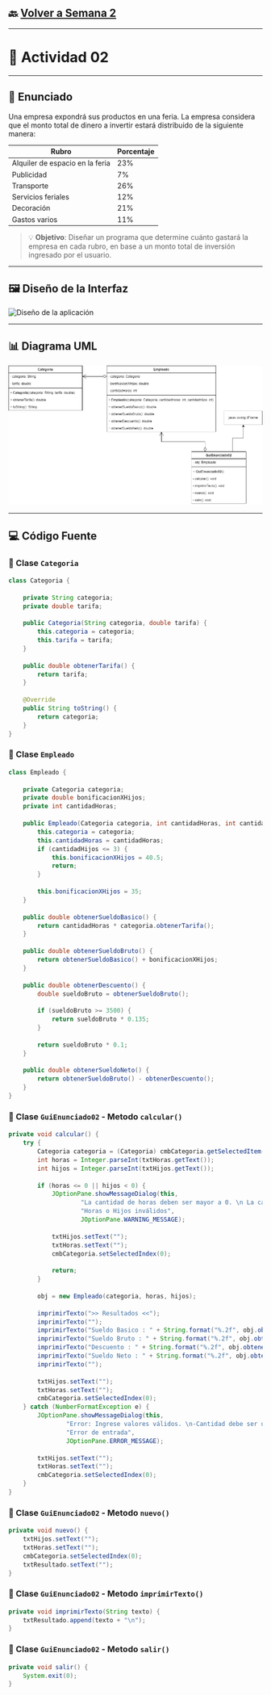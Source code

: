 ## 🔙 [Volver a Semana 2](../)

---

# 🧾 Actividad 02

---

## 📄 Enunciado

Una empresa expondrá sus productos en una feria. La empresa considera que el monto total de dinero a invertir estará distribuido de la siguiente manera:

| **Rubro**                         | **Porcentaje** |
|-----------------------------------|----------------|
| Alquiler de espacio en la feria   | 23%            |
| Publicidad                        | 7%             |
| Transporte                        | 26%            |
| Servicios feriales                | 12%            |
| Decoración                        | 21%            |
| Gastos varios                     | 11%            |

> 💡 **Objetivo**: Diseñar un programa que determine cuánto gastará la empresa en cada rubro, en base a un monto total de inversión ingresado por el usuario.

---

## 🖼️ Diseño de la Interfaz

![Diseño de la aplicación](./Diseño-GuiEnunciado02.png)

---

## 📊 Diagrama UML

![Diagrama UML de Clases](./UML-GuiEnunciado02.png)

---

## 💻 Código Fuente

### 🔹 Clase `Categoria`

```java
class Categoria {

    private String categoria;
    private double tarifa;

    public Categoria(String categoria, double tarifa) {
        this.categoria = categoria;
        this.tarifa = tarifa;
    }

    public double obtenerTarifa() {
        return tarifa;
    }

    @Override
    public String toString() {
        return categoria;
    }
}
```

### 🔹 Clase `Empleado`

```java
class Empleado {

    private Categoria categoria;
    private double bonificacionXHijos;
    private int cantidadHoras;

    public Empleado(Categoria categoria, int cantidadHoras, int cantidadHijos) {
        this.categoria = categoria;
        this.cantidadHoras = cantidadHoras;
        if (cantidadHijos <= 3) {
            this.bonificacionXHijos = 40.5;
            return;
        }

        this.bonificacionXHijos = 35;
    }

    public double obtenerSueldoBasico() {
        return cantidadHoras * categoria.obtenerTarifa();
    }

    public double obtenerSueldoBruto() {
        return obtenerSueldoBasico() + bonificacionXHijos;
    }

    public double obtenerDescuento() {
        double sueldoBruto = obtenerSueldoBruto();

        if (sueldoBruto >= 3500) {
            return sueldoBruto * 0.135;
        }

        return sueldoBruto * 0.1;
    }

    public double obtenerSueldoNeto() {
        return obtenerSueldoBruto() - obtenerDescuento();
    }
}
```

### 🔹 Clase `GuiEnunciado02` - Metodo `calcular()`

```java
private void calcular() {
    try {
        Categoria categoria = (Categoria) cmbCategoria.getSelectedItem();
        int horas = Integer.parseInt(txtHoras.getText());
        int hijos = Integer.parseInt(txtHijos.getText());

        if (horas <= 0 || hijos < 0) {
            JOptionPane.showMessageDialog(this,
                    "La cantidad de horas deben ser mayor a 0. \n La cantidad de hijos deben ser mayor o igual a 0.",
                    "Horas o Hijos inválidos",
                    JOptionPane.WARNING_MESSAGE);

            txtHijos.setText("");
            txtHoras.setText("");
            cmbCategoria.setSelectedIndex(0);

            return;
        }

        obj = new Empleado(categoria, horas, hijos);

        imprimirTexto(">> Resultados <<");
        imprimirTexto("");
        imprimirTexto("Sueldo Basico : " + String.format("%.2f", obj.obtenerSueldoBasico()));
        imprimirTexto("Sueldo Bruto : " + String.format("%.2f", obj.obtenerSueldoBruto()));
        imprimirTexto("Descuento : " + String.format("%.2f", obj.obtenerDescuento()));
        imprimirTexto("Sueldo Neto : " + String.format("%.2f", obj.obtenerSueldoNeto()));
        imprimirTexto("");

        txtHijos.setText("");
        txtHoras.setText("");
        cmbCategoria.setSelectedIndex(0);
    } catch (NumberFormatException e) {
        JOptionPane.showMessageDialog(this,
                "Error: Ingrese valores válidos. \n-Cantidad debe ser un número entero \n- Precio debe ser un número decimal.",
                "Error de entrada",
                JOptionPane.ERROR_MESSAGE);

        txtHijos.setText("");
        txtHoras.setText("");
        cmbCategoria.setSelectedIndex(0);
    }
}
```

### 🔹 Clase `GuiEnunciado02` - Metodo `nuevo()`

```java
private void nuevo() {
    txtHijos.setText("");
    txtHoras.setText("");
    cmbCategoria.setSelectedIndex(0);
    txtResultado.setText("");
}
```

### 🔹 Clase `GuiEnunciado02` - Metodo `imprimirTexto()`

```java
private void imprimirTexto(String texto) {
    txtResultado.append(texto + "\n");
}
```

### 🔹 Clase `GuiEnunciado02` - Metodo `salir()`

```java
private void salir() {
    System.exit(0);
}
```